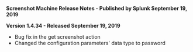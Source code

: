 **Screenshot Machine Release Notes - Published by Splunk September 19, 2019**


**Version 1.4.34 - Released September 19, 2019**

* Bug fix in the get screenshot action
* Changed the configuration parameters' data type to password